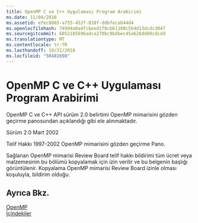 ```yaml
---
title: OpenMP C ve C++ Uygulaması Program Arabirimi
ms.date: 11/04/2016
ms.assetid: efec8865-a755-452f-838f-ddbfecab44d4
ms.openlocfilehash: 749d4a0a4fcbeed1f8cb61108c5b4d13dcdc3047
ms.sourcegitcommit: 6052185696adca270bc9bdbec45a626dd89cdcdd
ms.translationtype: MT
ms.contentlocale: tr-TR
ms.lasthandoff: 10/31/2018
ms.locfileid: "50481698"
---
```

# <a name="openmp-c-and-c-application-program-interface"></a>OpenMP C ve C++ Uygulaması Program Arabirimi

OpenMP C ve C++ API sürüm 2.0 belirtimi OpenMP mimarisini gözden geçirme panosundan açıklandığı gibi ele alınmaktadır.

Sürüm 2.0 Mart 2002

Telif Hakkı 1997-2002 OpenMP mimarisini gözden geçirme Pano.

Sağlanan OpenMP mimarisi Review Board telif hakkı bildirimi tüm ücret veya malzemesinin bu bölümü kopyalamak için izin verilir ve bu belgenin başlığı görüntülenir. Kopyalama OpenMP mimarisi Review Board izinle olması koşuluyla, bildirim olduğu.

## <a name="see-also"></a>Ayrıca Bkz.

[OpenMP](../../parallel/openmp/openmp-in-visual-cpp.md)<br/>
[İçindekiler](../../parallel/openmp/contents.md)